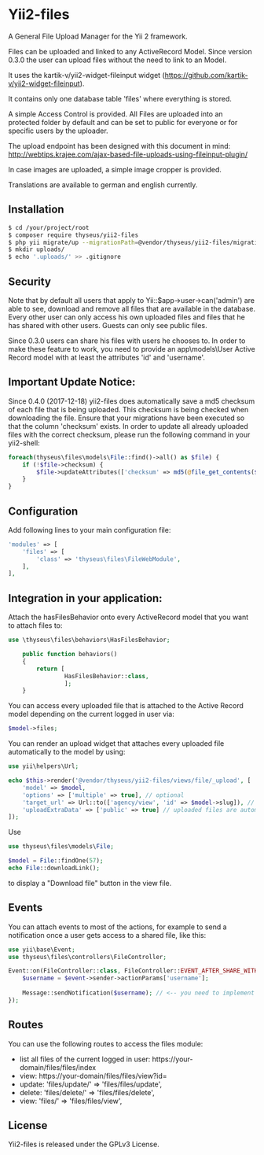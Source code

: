 # Yii2-files

A General File Upload Manager for the Yii 2 framework.

Files can be uploaded and linked to any ActiveRecord Model. Since version 0.3.0 the user
can upload files without the need to link to an Model.
 
It uses the kartik-v/yii2-widget-fileinput widget (https://github.com/kartik-v/yii2-widget-fileinput).

It contains only one database table 'files' where everything is stored.

A simple Access Control is provided. All Files are uploaded into an protected folder by default and can
be set to public for everyone or for specific users by the uploader.

The upload endpoint has been designed with this document in mind:
http://webtips.krajee.com/ajax-based-file-uploads-using-fileinput-plugin/

In case images are uploaded, a simple image cropper is provided.

Translations are available to german and english currently.

## Installation

```bash
$ cd /your/project/root
$ composer require thyseus/yii2-files
$ php yii migrate/up --migrationPath=@vendor/thyseus/yii2-files/migrations
$ mkdir uploads/
$ echo '.uploads/' >> .gitignore
```

## Security

Note that by default all users that apply to Yii::$app->user->can('admin') are able to see, download 
and remove all files that are available in the database. Every other user can only access his own 
uploaded files and files that he has shared with other users. Guests can only see public files.

Since 0.3.0 users can share his files with users he chooses to. In order to make these feature to
work, you need to provide an app\models\User Active Record model with at least the attributes 
'id' and 'username'.

## Important Update Notice:

Since 0.4.0 (2017-12-18) yii2-files does automatically save a md5 checksum of each file that is being uploaded.
This checksum is being checked when downloading the file.
Ensure that your migrations have been executed so that the column 'checksum' exists.
In order to update all already uploaded files with the correct checksum, please run the following command in your
yii2-shell:

```php
foreach(thyseus\files\models\File::find()->all() as $file) {
    if (!$file->checksum) {
        $file->updateAttributes(['checksum' => md5(@file_get_contents($file->filename_path))]);
    }
}
```

## Configuration

Add following lines to your main configuration file:

```php
'modules' => [
    'files' => [
        'class' => 'thyseus\files\FileWebModule',
    ],
],
```

## Integration in your application:

Attach the hasFilesBehavior onto every ActiveRecord model that you want to attach files to:

```php
use \thyseus\files\behaviors\HasFilesBehavior;

    public function behaviors()
    {
        return [
                HasFilesBehavior::class,
                ];
    }
```

You can access every uploaded file that is attached to the Active Record model depending on the current
logged in user via:

```php
$model->files;
```

You can render an upload widget that attaches every uploaded file automatically to the model by using:

```php
use yii\helpers\Url;

echo $this->render('@vendor/thyseus/yii2-files/views/file/_upload', [
    'model' => $model,
    'options' => ['multiple' => true], // optional
    'target_url' => Url::to(['agency/view', 'id' => $model->slug]), // optional
    'uploadExtraData' => ['public' => true] // uploaded files are automatically public (default is: protected). optional.
]);
```

Use
```php
use thyseus\files\models\File;

$model = File::findOne(57);
echo File::downloadLink();
```

to display a "Download file" button in the view file.

## Events

You can attach events to most of the actions, for example to send a notification once a user gets
access to a shared file, like this:

```php
use yii\base\Event;
use thyseus\files\controllers\FileController;

Event::on(FileController::class, FileController::EVENT_AFTER_SHARE_WITH_USER, function ($event) {
    $username = $event->sender->actionParams['username'];
    
    Message::sendNotification($username); // <-- you need to implement this
});
```

## Routes

You can use the following routes to access the files module:

* list all files of the current logged in user: https://your-domain/files/files/index
* view: https://your-domain/files/files/view?id=<id>
* update: 'files/update/<id>' => 'files/files/update',
* delete: 'files/delete/<id>' => 'files/files/delete',
* view: 'files/<id>' => 'files/files/view',

## License

Yii2-files is released under the GPLv3 License.
